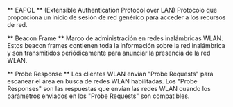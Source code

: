 ** EAPOL **
(Extensible Authentication Protocol over LAN)
Protocolo que proporciona un inicio de sesión de red genérico para acceder a los recursos de red.

** Beacon Frame **
Marco de administración en redes inalámbricas WLAN. Estos beacon frames contienen toda la información sobre la red inalámbrica y son transmitidos periódicamente para anunciar la presencia de la red WLAN.

** Probe Response **
Los clientes WLAN envían "Probe Requests" para escanear el área en busca de redes WLAN habilitadas. Los "Probe Responses" son las respuestas que envían las redes WLAN cuando los parámetros enviados en los "Probe Requests" son compatibles.